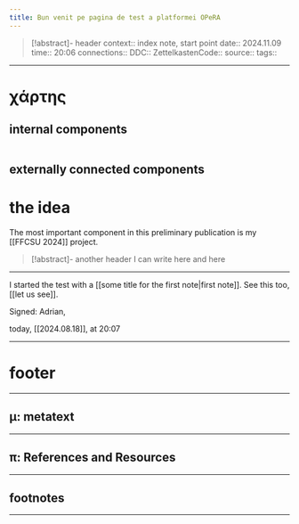 ```yaml
---
title: Bun venit pe pagina de test a platformei OPeRA
---
```

> [!abstract]- header
> context:: index note, start point
> date:: 2024.11.09
> time:: 20:06
> connections:: 
> DDC:: 
> ZettelkastenCode:: 
> source:: 
> tags:: 

---
# χάρτης
## internal components
```table-of-contents
```

## externally connected components


# the idea

The most important component in this preliminary publication is my [[FFCSU 2024]] project.

> [!abstract]- another header
> I can write here
> and here


---

I started the test with a [[some title for the first note|first note]]. See this too, [[let us see]].



Signed: Adrian,

today, [[2024.08.18]], at 20:07


---
# footer
---
## μ: metatext


---
## π: References and Resources

---

## footnotes


---



